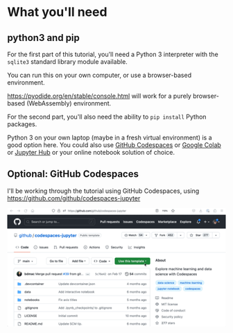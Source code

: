 # What you'll need

## python3 and pip

For the first part of this tutorial, you'll need a Python 3 interpreter with the `sqlite3` standard library module available.

You can run this on your own computer, or use a browser-based environment.

<https://pyodide.org/en/stable/console.html> will work for a purely browser-based (WebAssembly) environment.

For the second part, you'll also need the ability to `pip install` Python packages.

Python 3 on your own laptop (maybe in a fresh virtual environment) is a good option here. You could also use [GitHub Codespaces](https://github.com/github/codespaces-jupyter) or [Google Colab](https://colab.research.google.com/) or [Jupyter Hub](https://jupyter.org/try) or your online notebook solution of choice.

## Optional: GitHub Codespaces

I'll be working through the tutorial using GitHub Codespaces, using <https://github.com/github/codespaces-jupyter>

![Animated demo of Codespaces Jupyter](codespaces-jupyter.gif)